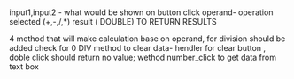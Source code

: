 #
input1,input2 - what would be shown on button click
operand- operation selected (+,-,/,*)
result ( DOUBLE) TO RETURN RESULTS

4 method that will make calculation base on operand, for division should be added check for 0 DIV
method to clear data- hendler for clear button , doble click should return no value;
wethod number_click to get data from text box

